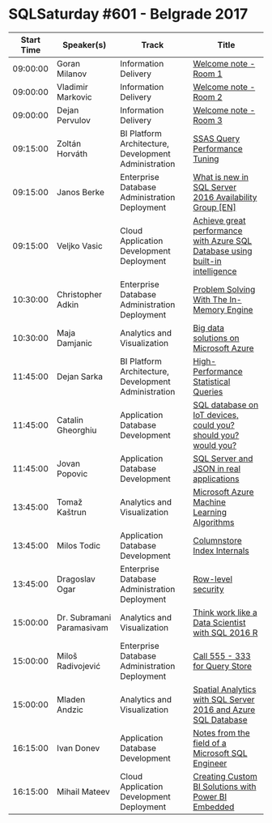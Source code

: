 # SQLSaturday #601 - Belgrade 2017
Start Time|Speaker(s)|Track|Title
---|---|---|---
09:00:00|Goran Milanov|Information Delivery|[Welcome note - Room 1](63421.md)
09:00:00|Vladimir Markovic|Information Delivery|[Welcome note - Room 2](63422.md)
09:00:00|Dejan Pervulov|Information Delivery|[Welcome note - Room 3](63423.md)
09:15:00|Zoltán Horváth|BI Platform Architecture, Development  Administration|[SSAS Query Performance Tuning](59397.md)
09:15:00|Janos Berke|Enterprise Database Administration  Deployment|[What is new in SQL Server 2016 Availability Group [EN]](61703.md)
09:15:00|Veljko Vasic|Cloud Application Development  Deployment|[Achieve great performance with Azure SQL Database using built-in intelligence](62571.md)
10:30:00|Christopher Adkin|Enterprise Database Administration  Deployment|[Problem Solving With The In-Memory Engine](56945.md)
10:30:00|Maja Damjanic|Analytics and Visualization|[Big data solutions on Microsoft Azure](61738.md)
11:45:00|Dejan Sarka|BI Platform Architecture, Development  Administration|[High-Performance Statistical Queries](56914.md)
11:45:00|Catalin Gheorghiu|Application  Database Development|[SQL database on IoT devices, could you? should you? would you?](61150.md)
11:45:00|Jovan Popovic|Application  Database Development|[SQL Server and JSON in real applications](61740.md)
13:45:00|Tomaž Kaštrun|Analytics and Visualization|[Microsoft Azure Machine Learning Algorithms](58059.md)
13:45:00|Milos Todic|Application  Database Development|[Columnstore Index Internals](62435.md)
13:45:00|Dragoslav Ogar|Enterprise Database Administration  Deployment|[Row-level security](63099.md)
15:00:00|Dr. Subramani Paramasivam|Analytics and Visualization|[Think  work like a Data Scientist with SQL 2016 R](57938.md)
15:00:00|Miloš Radivojević|Enterprise Database Administration  Deployment|[Call 555 - 333 for Query Store](59303.md)
15:00:00|Mladen Andzic|Analytics and Visualization|[Spatial Analytics with SQL Server 2016 and Azure SQL Database](62507.md)
16:15:00|Ivan Donev|Application  Database Development|[Notes from the field of a Microsoft SQL Engineer](57055.md)
16:15:00|Mihail Mateev|Cloud Application Development  Deployment|[Creating Custom BI Solutions with Power BI Embedded](57572.md)
